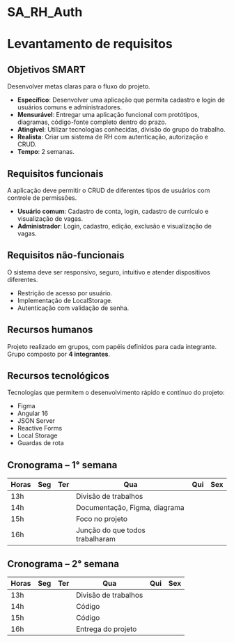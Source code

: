 # SA_RH_Auth

# Levantamento de requisitos

## Objetivos SMART
Desenvolver metas claras para o fluxo do projeto.

- **Específico**: Desenvolver uma aplicação que permita cadastro e login de usuários comuns e administradores.  
- **Mensurável**: Entregar uma aplicação funcional com protótipos, diagramas, código-fonte completo dentro do prazo.  
- **Atingível**: Utilizar tecnologias conhecidas, divisão do grupo do trabalho.  
- **Realista**: Criar um sistema de RH com autenticação, autorização e CRUD.  
- **Tempo**: 2 semanas.  

## Requisitos funcionais
A aplicação deve permitir o CRUD de diferentes tipos de usuários com controle de permissões.

- **Usuário comum**: Cadastro de conta, login, cadastro de currículo e visualização de vagas.  
- **Administrador**: Login, cadastro, edição, exclusão e visualização de vagas.  

## Requisitos não-funcionais
O sistema deve ser responsivo, seguro, intuitivo e atender dispositivos diferentes.

- Restrição de acesso por usuário.  
- Implementação de LocalStorage.  
- Autenticação com validação de senha.  

## Recursos humanos
Projeto realizado em grupos, com papéis definidos para cada integrante.  
Grupo composto por **4 integrantes**.  

## Recursos tecnológicos
Tecnologias que permitem o desenvolvimento rápido e contínuo do projeto:

- Figma  
- Angular 16  
- JSON Server  
- Reactive Forms  
- Local Storage  
- Guardas de rota  

## Cronograma – 1° semana

| Horas | Seg | Ter | Qua | Qui | Sex |
|-------|-----|-----|-----|-----|-----|
| 13h   |     |     | Divisão de trabalhos    |     |     |
| 14h   |     |     | Documentação, Figma, diagrama    |     |     |
| 15h   |     |     | Foco no projeto    |     |     |
| 16h   |     |     | Junção do que todos trabalharam    |     |     |

## Cronograma – 2° semana

| Horas | Seg | Ter | Qua | Qui | Sex |
|-------|-----|-----|-----|-----|-----|
| 13h   |     |     | Divisão de trabalhos    |     |     |
| 14h   |     |     | Código    |     |     |
| 15h   |     |     | Código    |     |     |
| 16h   |     |     | Entrega do projeto    |     |     |
